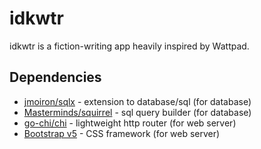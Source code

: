 # idkwtr

idkwtr is a fiction-writing app heavily inspired by Wattpad.

## Dependencies

-   [jmoiron/sqlx](https://github.com/jmoiron/sqlx) - extension to database/sql (for database)
-   [Masterminds/squirrel](https://github.com/Masterminds/squirrel) - sql query builder (for database)
-   [go-chi/chi](https://github.com/go-chi/chi) - lightweight http router (for web server)
-   [Bootstrap v5](https://getbootstrap.com/) - CSS framework (for web server)

